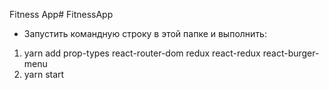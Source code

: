 Fitness App# FitnessApp

* Запустить командную строку в этой папке и выполнить:
1) yarn add prop-types react-router-dom redux react-redux react-burger-menu
2) yarn start
